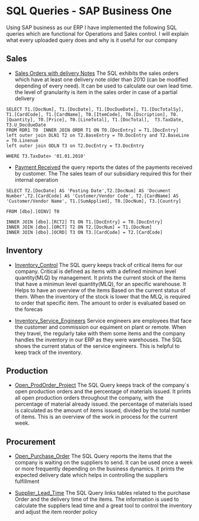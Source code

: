 # SQL Queries - SAP Business One
Using SAP business as our ERP I have implemented the following SQL queries which are functional for Operations and Sales control. I will explain what every uploaded query does and why is it useful for our company 

## Sales

- [Sales Orders with delivery Notes](https://github.com/carloscastillom/SQL-Queries-SAP-Business-One/blob/main/SalesO_with_DeliveryN.sql)
The SQL exhibits the sales orders which have at least one delivery note older than 2010 (can be modified depending of every need). It can be used to calculate our own lead time. the level of granularity is item in the sales order in case of a partial delivery

```
SELECT T1.[DocNum], T1.[DocDate], T1.[DocDueDate], T1.[DocTotalSy], T1.[CardCode], T1.[CardName], T0.[ItemCode], T0.[Dscription], T0.[Quantity], T0.[Price], T0.[LineTotal], T1.[DocTotal],  T3.TaxDate, T3.U_DocdueDate
FROM RDR1 T0  INNER JOIN ORDR T1 ON T0.[DocEntry] = T1.[DocEntry]
left outer join DLN1 T2 on T2.BaseEntry = T0.DocEntry and T2.BaseLine = T0.Linenum
left outer join ODLN T3 on T2.DocEntry = T3.DocEntry

WHERE T3.TaxDate> '01.01.2010'
```



- [Payment Received](https://github.com/carloscastillom/SQL-Queries-SAP-Business-One/blob/main/Payment%20Received.sql) 
the query reports the dates of the payments received by customer. The The sales team of our subsidiary required this for their internal operation 

```
SELECT T2.[DocDate] AS 'Posting Date',T2.[DocNum] AS 'Document Number',T2.[CardCode] AS 'Customer/Vendor Code', T2.[CardName] AS 'Customer/Vendor Name', T1.[SumApplied], T0.[DocNum], T3.[Country]  

FROM [dbo].[OINV] T0 

INNER JOIN [dbo].[RCT2] T1 ON T1.[DocEntry] = T0.[DocEntry]
INNER JOIN [dbo].[ORCT] T2 ON T2.[DocNum] = T1.[DocNum]
INNER JOIN [dbo].[OCRD] T3 ON T3.[CardCode] = T2.[CardCode]
```

## Inventory

- [Inventory_Control](https://github.com/carloscastillom/SQL-Queries-SAP-Business-One/blob/main/Inventory_Control.sql)
The SQL query keeps track of critical items for our company. Critical is defined as items with a defined minimun level quantity(MLQ) by management. It prints the current stock of the items that have a minimun level quantity(MLQ), for an specific warehouse. It Helps to have an overview of the items Based on the current status of them. When the inventory of the stock is lower that the MLQ, is required to order that specific item. The amount to order is evaluated based on the forecas 

- [Inventory_Service_Engineers](https://github.com/carloscastillom/SQL-Queries-SAP-Business-One/blob/main/Inventory_Service_Engineers.sql)
Service engineers are employees that face the customer and commission our equiment on plant or remote. When they travel, the regularly take with them some items and  the company handles the inventory in our ERP as they were warehouses. The SQL shows the current status of the service engineers. This is helpful to keep track of the inventory.

## Production

- [Open_ProdOrder_Project](https://github.com/carloscastillom/SQL-Queries-SAP-Business-One/blob/main/Open_ProdOrder_Project.sql)
The SQL Query keeps track of the company´s open production orders and the percentage of materials issued. It prints all open production orders throughout the company, with the percentage of material already issued. the percentage of materials issed is calculated as  the amount  of items issued, divided by the total number of items. This is an overview of the work in process for the current week. 


## Procurement

- [Open_Purchase_Order](https://github.com/carloscastillom/SQL-Queries-SAP-Business-One/blob/main/Open_Purchase_Order.sql)
The SQL Query reports the items that the company is waiting on the suppliers to send. It can be used once a week or more frequently depending on the business dynamics. It prints the expected delivery date which helps in controlling the suppliers fulfillment

- [Supplier_Lead_Time](https://github.com/carloscastillom/SQL-Queries-SAP-Business-One/blob/main/Open_ProdOrder_Project.sql)
The SQL Query links tables related to the purchase Order and the delivery time of the items. The information is used to calculate the suppliers lead time and a great tool to control the inventory and adjust the item reorder policy





